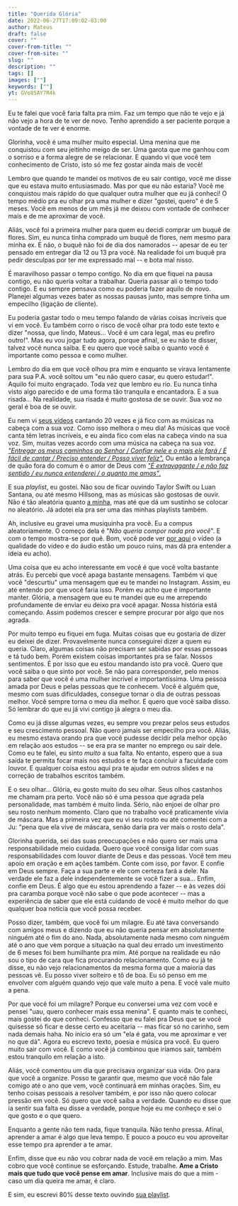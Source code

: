 ```yaml
---
title: "Querida Glória"
date: 2022-06-27T17:09:02-03:00
author: Mateus
draft: false
cover: ""
cover-from-title: ""
cover-from-site: ""
slug: ""
description: ""
tags: []
images: [""]
keywords: [""]
yt: GVo85AY7R4k
---
```


Eu te falei que você faria falta pra mim.
Faz um tempo que não te vejo e já não vejo a hora de te ver de novo.
Tenho aprendido a ser paciente porque a vontade de te ver é enorme.

Glorinha, você é uma mulher muito especial.
Uma menina que me conquistou com seu jeitinho meigo de ser.
Uma garota que me ganhou com o sorriso e a forma alegre de se relacionar.
E quando vi que você tem conhecimento de Cristo, isto só me fez gostar ainda mais de você!

Lembro que quando te mandei os motivos de eu sair contigo, você me disse que eu estava muito entusiasmado.
Mas por que eu não estaria?
Você me conquistou mais rápido do que qualquer outra mulher que eu já conheci!
O tempo médio pra eu olhar pra uma mulher e dizer "gostei, quero" é de 5 meses.
Você em menos de um mês já me deixou com vontade de conhecer mais e de me aproximar de você.

Aliás, você foi a primeira mulher para quem eu decidi comprar um buquê de flores.
Sim, eu nunca tinha comprado um buquê de flores, nem mesmo para minha ex.
E não, o buquê não foi de dia dos namorados -- apesar de eu ter pensado em entregar dia 12 ou 13 pra você.
Na realidade foi um buquê pra pedir desculpas por ter me expressado mal -- e bota mal nisso.

É maravilhoso passar o tempo contigo.
No dia em que fiquei na pausa contigo, eu não queria voltar a trabalhar.
Queria passar ali o tempo todo contigo.
E eu sempre pensava como eu poderia fazer aquilo de novo.
Planejei algumas vezes bater as nossas pausas junto, mas sempre tinha um empecilho (ligação de cliente).

Eu poderia gastar todo o meu tempo falando de várias coisas incríveis que vi em você.
Eu também corro o risco de você olhar pra todo este texto e dizer "nossa, que lindo, Mateus... Você é um cara legal, mas eu prefiro outro!".
Mas eu vou jogar tudo agora, porque afinal, se eu não te disser, talvez você nunca saiba.
E eu quero que você saiba o quanto você é importante como pessoa e como mulher.

Lembro do dia em que você olhou pra mim e enquanto se virava lentamente para sua P.A. você soltou um "eu não quero casar, eu quero estudar!".
Aquilo foi muito engraçado.
Toda vez que lembro eu rio.
Eu nunca tinha visto algo parecido e de uma forma tão tranquila e encantadora.
E a sua risada...
Na realidade, sua risada é muito gostosa de se ouvir.
Sua voz no geral é boa de se ouvir.

Eu nem vi [seus vídeos](https://www.youtube.com/channel/UC3GY-4l9PAbxVSP5NMXsdZA) cantando 20 vezes e já fico com as músicas na cabeça com a sua voz.
Como isso melhora o meu dia!
As músicas que você canta têm letras incríveis, e eu ainda fico com elas na cabeça vindo na sua voz.
Sim, muitas vezes acordo com uma música na cabeça na sua voz.
[*"Entregar os meus caminhos ao Senhor / Confiar nele e o mais ele fará / É fácil de cantar / Preciso entender / Posso viver feliz".*](https://www.youtube.com/watch?v=ZlTuQJ-XNjc)
Ou então a lembrança de quão fora do comum é o amor de Deus com [*"É extravagante / e não faz sentido / eu nunca entenderei / o quanto me amas"*.](https://www.youtube.com/watch?v=G8w730Fj8CM)

E sua *playlist*, eu gostei.
Não sou de ficar ouvindo Taylor Swift ou Luan Santana, ou até mesmo Hillsong, mas as músicas são gostosas de ouvir.
Não é tão aleatória quanto [a minha](https://open.spotify.com/playlist/3aKcNZT47y8CZvypy5Buy9?si=81e18583bf0243dd), mas até que dá um sustinho se colocar no aleatório.
Já adotei ela pra ser uma das minhas playlists também.

Ah, inclusive eu gravei uma musiquinha pra você.
Eu a compus aleatoriamente.
O começo dela é "*Não queria compor nada pra você*".
E com o tempo mostra-se por quê.
Bom, você pode ver [por aqui](#musica-gloria)<span id="musica-gloria-link"></span> o vídeo (a qualidade do vídeo e do áudio estão um pouco ruins, mas dá pra entender a ideia eu acho).

Uma coisa que eu acho interessante em você é que você volta bastante atrás.
Eu percebi que você apaga bastante mensagens.
Também vi que você "descurtiu" uma mensagem que eu te mandei no Instagram.
Assim, eu até entendo por que você faria isso.
Porém eu acho que é importante manter.
Glória, a mensagem que eu te mandei que eu me arrependo profundamente de enviar eu deixo pra você apagar.
Nossa história está começando.
Assim podemos crescer e sempre procurar por algo que nos agrada.

Por muito tempo eu fiquei em fuga.
Muitas coisas que eu gostaria de dizer eu deixei de dizer.
Provavelmente nunca conseguirei dizer a quem eu queria.
Claro, algumas coisas não precisam ser sabidas por essas pessoas e tá tudo bem.
Porém existem coisas importantes pra se falar.
Nossos sentimentos.
É por isso que eu estou mandando isto pra você.
Quero que você saiba o que sinto por você.
Se não para corresponder, pelo menos para saber que você é uma mulher incrível e importantíssima.
Uma pessoa amada por Deus e pelas pessoas que te conhecem.
Você é alguém que, mesmo com suas dificuldades, consegue tornar o dia de outras pessoas melhor.
Você sempre torna o meu dia melhor.
E quero que você saiba disso.
Só lembrar do que eu já vivi contigo já alegra o meu dia.

Como eu já disse algumas vezes, eu sempre vou prezar pelos seus estudos e seu crescimento pessoal.
Não quero jamais ser empecilho pra você.
Aliás, eu mesmo estava orando pra que você pudesse decidir pela melhor opção em relação aos estudos -- se era pra se manter no emprego ou sair dele.
Como eu te falei, eu sinto *muito* a sua falta.
No entanto, espero que a sua saída te permita focar mais nos estudos e te faça concluir a faculdade com louvor.
E qualquer coisa estou aqui pra te ajudar em outros slides e na correção de trabalhos escritos também.

E o seu olhar...
Glória, eu gosto muito do seu olhar.
Seus olhos castanhos me chamam pra perto.
Você não só é uma pessoa que agrada pela personalidade, mas também é muito linda.
Sério, não enjoei de olhar pro seu rosto nenhum momento.
Claro que no trabalho você praticamente vivia de máscara.
Mas a primeira vez que eu vi seu rosto eu até comentei com a Ju: "pena que ela vive de máscara, senão daria pra ver mais o rosto dela".

Glorinha querida, sei das suas preocupações e não quero ser mais uma responsabilidade meio cuidada.
Quero que você consiga lidar com suas responsabilidades com louvor diante de Deus e das pessoas.
Você tem meu apoio em oração e em ações também.
Conte com isso, por favor.
E confie em Deus sempre.
Faça a sua parte e ele com certeza fará a dele.
Na verdade ele faz a dele independentemente se você fizer a sua...
Enfim, confie em Deus.
É algo que eu estou aprendendo a fazer -- e às vezes dói pra caramba porque você não sabe o que pode acontecer -- mas a experiência de saber que ele está cuidando de você é muito melhor do que qualquer boa notícia que você possa receber.

Posso dizer, também, que você foi um milagre.
Eu até tava conversando com amigos meus e dizendo que eu não queria pensar em absolutamente ninguém até o fim do ano.
Nada, absolutamente nada mesmo com ninguém até o ano que vem porque a situação na qual deu errado um investimento de 6 meses foi bem humilhante pra mim.
Até porque na realidade eu não sou o tipo de cara que fica procurando relacionamento.
Como eu já te disse, eu não vejo relacionamentos da mesma forma que a maioria das pessoas vê.
Eu posso viver solteiro e tô de boa.
Eu só penso em me envolver com alguém quando vejo que vale muito a pena.
E você vale muito a pena.

Por que você foi um milagre?
Porque eu conversei uma vez com você e pensei "uau, quero conhecer mais essa menina".
E quanto mais te conheci, mais gostei do que conheci.
Confesso que eu falei pra Deus que se você quisesse só ficar e desse certo eu aceitaria -- mas ficar só no carinho, sem nada demais haha.
No início era só um "ela é gata, vou me aproximar e ver no que dá".
Agora eu escrevo texto, poesia e música pra você.
Eu quero muito sair com você.
E como você já combinou que iríamos sair, também estou tranquilo em relação a isto.

Aliás, você comentou um dia que precisava organizar sua vida.
Oro para que você a organize.
Posso te garantir que, mesmo que você não fale comigo até o ano que vem, você continuará em minhas orações.
Sim, eu tenho coisas pessoais a resolver também, e por isso não quero colocar pressão em você.
Só quero que você saiba a verdade.
Quando eu disse que ia sentir sua falta eu disse a verdade, porque hoje eu me conheço e sei o que gosto e o que quero.

Enquanto a gente não tem nada, fique tranquila.
Não tenho pressa.
Afinal, aprender a amar é algo que leva tempo.
E pouco a pouco eu vou aproveitar esse tempo pra aprender a te amar.

Enfim, disse que eu não vou cobrar nada de você em relação a mim.
Mas cobro que você continue se esforçando.
Estude, trabalhe.
**Ame a Cristo mais que tudo que você pense em amar**.
Inclusive mais do que a mim - caso um dia queira me amar, é claro.

E sim, eu escrevi 80% desse texto ouvindo [sua playlist](https://open.spotify.com/playlist/1hV4fr9liO33jE7IQ2xpwK?si=Pl3Zhw64QiKi12unwvZceg).
